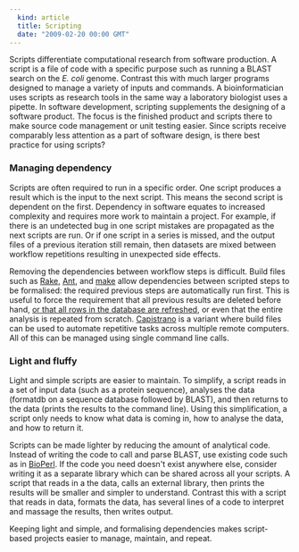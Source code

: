 ```yaml
---
  kind: article
  title: Scripting
  date: "2009-02-20 00:00 GMT"
---
```


Scripts differentiate computational research from software production. A script
is a file of code with a specific purpose such as running a BLAST search on the
*E. coli* genome. Contrast this with much larger programs designed to manage a
variety of inputs and commands. A bioinformatician uses scripts as research
tools in the same way a laboratory biologist uses a pipette. In software
development, scripting supplements the designing of a software product. The
focus is the finished product and scripts there to make source code management
or unit testing easier. Since scripts receive comparably less attention as a
part of software design, is there best practice for using scripts?

### Managing dependency

Scripts are often required to run in a specific order. One script produces a
result which is the input to the next script. This means the second script is
dependent on the first. Dependency in software equates to increased complexity
and requires more work to maintain a project. For example, if there is an
undetected bug in one script mistakes are propagated as the next scripts are
run. Or if one script in a series is missed, and the output files of a previous
iteration still remain, then datasets are mixed between workflow repetitions
resulting in unexpected side effects.

Removing the dependencies between workflow steps is difficult. Build files such
as [Rake][rake], [Ant][ant], and [make][make] allow dependencies between
scripted steps to be formalised: the required previous steps are automatically
run first. This is useful to force the requirement that all previous results
are deleted before hand, [or that all rows in the database are
refreshed][biorake], or even that the entire analysis is repeated from scratch.
[Capistrano][cap] is a variant where build files can be used to automate
repetitive tasks across multiple remote computers. All of this can be managed
using single command line calls.

### Light and fluffy

Light and simple scripts are easier to maintain. To simplify, a script reads in
a set of input data (such as a protein sequence), analyses the data (formatdb
on a sequence database followed by BLAST), and then returns to the data (prints
the results to the command line). Using this simplification, a script only
needs to know what data is coming in, how to analyse the data, and how to
return it.

Scripts can be made lighter by reducing the amount of analytical code. Instead
of writing the code to call and parse BLAST, use existing code such as in
[BioPerl][Perl]. If the code you need doesn't exist anywhere else, consider
writing it as a separate library which can be shared across all your scripts. A
script that reads in a the data, calls an external library, then prints the
results will be smaller and simpler to understand. Contrast this with a script
that reads in data, formats the data, has several lines of a code to interpret
and massage the results, then writes output. 

Keeping light and simple, and formalising dependencies makes script-based
projects easier to manage, maintain, and repeat.

[make]: http://www.gnu.org/software/make/
[ant]: http://ant.apache.org/
[rake]: http://rake.rubyforge.org/
[biorake]: http://github.com/jandot/biorake/tree/master
[cap]: http://www.capify.org/
[Perl]: http://www.bioperl.org/wiki/Main_Page
